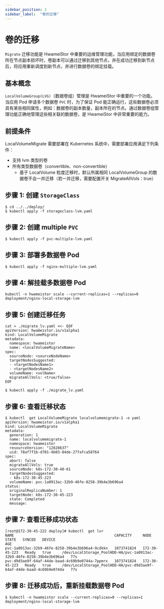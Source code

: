 ```yaml
---
sidebar_position: 2
sidebar_label:  "卷的迁移"
---
```


# 卷的迁移

`Migrate` 迁移功能是 HwameiStor 中重要的运维管理功能，当应用绑定的数据卷所在节点副本损坏时，卷副本可以通过迁移到其他节点，并在成功迁移到新节点后，将应用重新调度到新节点，并进行数据卷的绑定挂载。

## 基本概念

`LocalVolumeGroup(LVG)`（数据卷组）管理是 HwameiStor 中重要的一个功能。当应用 Pod 申请多个数据卷 `PVC` 时，为了保证 Pod 能正确运行，这些数据卷必须具有某些相同属性，例如：数据卷的副本数量，副本所在的节点。通过数据卷组管理功能正确地管理这些相关联的数据卷，是 HwameiStor 中非常重要的能力。

## 前提条件

LocalVolumeMigrate 需要部署在 Kubernetes 系统中，需要部署应用满足下列条件：

* 支持 lvm 类型的卷
* 所有类型数据卷（convertible、non-convertible）
  * 基于 LocalVolume 粒度迁移时，默认所属相同 LocalVolumeGroup 的数据卷不会一并迁移（若一并迁移，需要配置开关 MigrateAllVols：true）

## 步骤 1: 创建 `StorageClass`

```console
$ cd ../../deploy/
$ kubectl apply -f storageclass-lvm.yaml
```

## 步骤 2: 创建 multiple `PVC`

```console
$ kubectl apply -f pvc-multiple-lvm.yaml
```

## 步骤 3: 部署多数据卷 Pod

```console
$ kubectl apply -f nginx-multiple-lvm.yaml
```

## 步骤 4: 解挂载多数据卷 Pod

```console
kubectl -n hwameistor scale --current-replicas=1 --replicas=0 deployment/nginx-local-storage-lvm
```

## 步骤 5: 创建迁移任务

```console
cat > ./migrate_lv.yaml <<- EOF
apiVersion: hwameistor.io/v1alpha1
kind: LocalVolumeMigrate
metadata:
  namespace: hwameistor
  name: <localVolumeMigrateName>
spec:
  sourceNode: <sourceNodeName>
  targetNodesSuggested: 
  - <targetNodesName1>
  - <targetNodesName2>
  volumeName: <volName>
  migrateAllVols: <true/false>
EOF
```

```console
$ kubectl apply -f ./migrate_lv.yaml
```

## 步骤 6: 查看迁移状态

```console
$ kubectl  get LocalVolumeMigrate localvolumemigrate-1 -o yaml
apiVersion: hwameistor.io/v1alpha1
kind: LocalVolumeMigrate
metadata:
  generation: 1
  name: localvolumemigrate-1
  namespace: hwameistor
  resourceVersion: "12828637"
  uid: 78af7f1b-d701-4b03-84de-27fafca58764
spec:
  abort: false
  migrateAllVols: true
  sourceNode: k8s-172-30-40-61
  targetNodesSuggested:
  - k8s-172-30-45-223
  volumeName: pvc-1a0913ac-32b9-46fe-8258-39b4e3b696a4
status:
  originalReplicaNumber: 1
  targetNode: k8s-172-30-45-223
  state: Completed
  message: 

```

## 步骤 7: 查看迁移成功状态

```console
[root@172-30-45-222 deploy]# kubectl  get lvr
NAME                                              CAPACITY     NODE            STATE   SYNCED   DEVICE                                                                  AGE
pvc-1a0913ac-32b9-46fe-8258-39b4e3b696a4-9cdkkn   1073741824   172-30-45-223   Ready   true     /dev/LocalStorage_PoolHDD-HA/pvc-1a0913ac-32b9-46fe-8258-39b4e3b696a4   77s
pvc-d9d3ae9f-64af-44de-baad-4c69b9e0744a-7ppmrx   1073741824   172-30-45-223   Ready   true     /dev/LocalStorage_PoolHDD-HA/pvc-d9d3ae9f-64af-44de-baad-4c69b9e0744a   77s
```

## 步骤 8: 迁移成功后，重新挂载数据卷 Pod

```console
$ kubectl -n hwameistor scale --current-replicas=0 --replicas=1 deployment/nginx-local-storage-lvm
```

